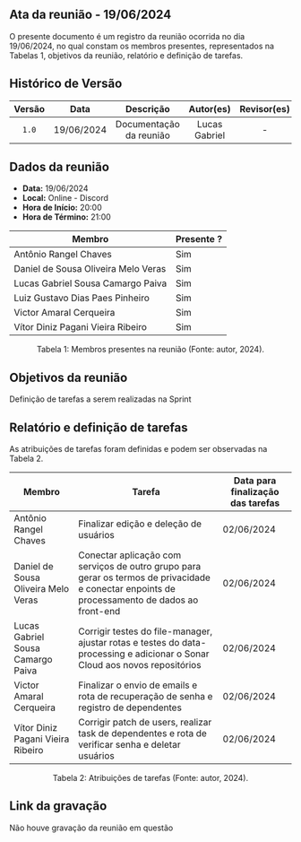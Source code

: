 ## Ata da reunião - 19/06/2024

O presente documento é um registro da reunião ocorrida no dia 19/06/2024, no qual constam os membros presentes,
representados na Tabelas 1, objetivos da reunião, relatório e definição de tarefas.</p>

## Histórico de Versão

| Versão |    Data    |        Descrição        |   Autor(es)   | Revisor(es) |
| :----: | :--------: | :---------------------: | :-----------: | :---------: |
| `1.0`  | 19/06/2024 | Documentação da reunião | Lucas Gabriel |      -      |

## Dados da reunião

- **Data:** 19/06/2024
- **Local:** Online - Discord
- **Hora de Início:** 20:00
- **Hora de Término:** 21:00

| Membro                              | Presente ? |
| ----------------------------------- | ---------- |
| Antônio Rangel Chaves               | Sim        |
| Daniel de Sousa Oliveira Melo Veras | Sim        |
| Lucas Gabriel Sousa Camargo Paiva   | Sim        |
| Luiz Gustavo Dias Paes Pinheiro     | Sim        |
| Victor Amaral Cerqueira             | Sim        |
| Vítor Diniz Pagani Vieira Ribeiro   | Sim        |

<div style="text-align: center">
<p> Tabela 1: Membros presentes na reunião (Fonte: autor, 2024). </p>
</div>

## Objetivos da reunião

Definição de tarefas a serem realizadas na Sprint

## Relatório e definição de tarefas


As atribuições de tarefas foram definidas e podem ser observadas na Tabela 2.


| Membro                              | Tarefa                                                                                                                                        | Data para finalização das tarefas |
| ----------------------------------- | --------------------------------------------------------------------------------------------------------------------------------------------- | --------------------------------- |
| Antônio Rangel Chaves               | Finalizar edição e deleção de usuários                                                                                                        | 02/06/2024                        |
| Daniel de Sousa Oliveira Melo Veras | Conectar aplicação com serviços de outro grupo para gerar os termos de privacidade e conectar enpoints de processamento de dados ao front-end | 02/06/2024                        |
| Lucas Gabriel Sousa Camargo Paiva   | Corrigir testes do file-manager, ajustar rotas e testes do data-processing e adicionar o Sonar Cloud aos novos repositórios                   | 02/06/2024                        |
| Victor Amaral Cerqueira             | Finalizar o envio de emails e rota de recuperação de senha e registro de dependentes                                                          | 02/06/2024                        |
| Vítor Diniz Pagani Vieira Ribeiro   | Corrigir patch de users, realizar task de dependentes e rota de verificar senha e deletar usuários                                            | 02/06/2024                        |

<div style="text-align: center">
<p> Tabela 2: Atribuições de tarefas (Fonte: autor, 2024). </p>
</div>

## Link da gravação

Não houve gravação da reunião em questão